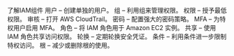 了解IAM组件
用户 – 创建单独的用户。
组 – 利用组来管理权限。
权限 – 授予最低权限。
审核 – 打开 AWS CloudTrail。
密码 – 配置强大的密码策略。
MFA – 为特权用户启用 MFA。
角色 – 将 IAM 角色用于 Amazon EC2 实例。
共享 – 使用 IAM 角色共享访问权限。
轮换 – 定期轮换安全凭证。
条件 – 利用条件进一步限制特权访问。
根 – 减少或删除根的使用。
